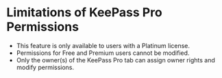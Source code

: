 # Limitations of KeePass Pro Permissions

- This feature is only available to users with a Platinum license.
- Permissions for Free and Premium users cannot be modified.
- Only the owner(s) of the KeePass Pro tab can assign owner rights and modify permissions.

<Intercom />
<Hubspot />
<Clarity />
<GoogleAnalytics />